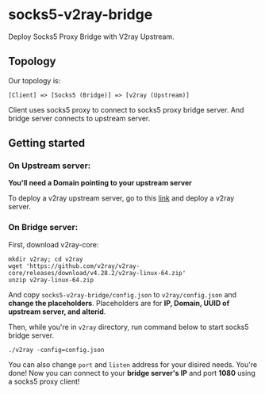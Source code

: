 # socks5-v2ray-bridge
Deploy Socks5 Proxy Bridge with V2ray Upstream.

## Topology

Our topology is:

`[Client] => [Socks5 (Bridge)] => [v2ray (Upstream)]`

Client uses socks5 proxy to connect to socks5 proxy bridge server. And bridge server connects to upstream server.

## Getting started

### On **Upstream** server:
**You'll need a Domain pointing to your upstream server**

To deploy a v2ray upstream server, go to this [link](https://www.oilandfish.com/posts/v2ray.html#1-3) and deploy a v2ray server.

### On **Bridge** server:

First, download v2ray-core:

```
mkdir v2ray; cd v2ray
wget 'https://github.com/v2ray/v2ray-core/releases/download/v4.28.2/v2ray-linux-64.zip'
unzip v2ray-linux-64.zip
```

And copy `socks5-v2ray-bridge/config.json` to `v2ray/config.json` and **change the placeholders**.
Placeholders are for **IP, Domain, UUID of upstream server, and alterid**.

Then, while you're in `v2ray` directory, run command below to start socks5 bridge server.

```
./v2ray -config=config.json
```

You can also change `port` and `listen` address for your disired needs.
You're done! Now you can connect to your **bridge server's IP** and port **1080** using a socks5 proxy client!
